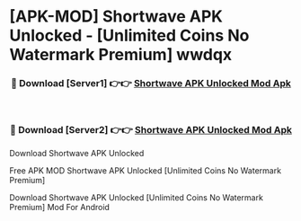 # [APK-MOD] Shortwave APK Unlocked - [Unlimited Coins No Watermark Premium] wwdqx



<div align="center">
<h3>🔴 Download [Server1] 👉👉 <a href="https://momento.my/?title=Shortwave_APK_Unlocked">Shortwave APK Unlocked Mod Apk</a></h3><br>

<h3>🔴 Download [Server2] 👉👉 <a href="https://momento.my/?title=Shortwave_APK_Unlocked">Shortwave APK Unlocked Mod Apk</a></h3>
</div>



Download Shortwave APK Unlocked 

Free APK MOD Shortwave APK Unlocked [Unlimited Coins No Watermark Premium]

Download Shortwave APK Unlocked [Unlimited Coins No Watermark Premium] Mod For Android
